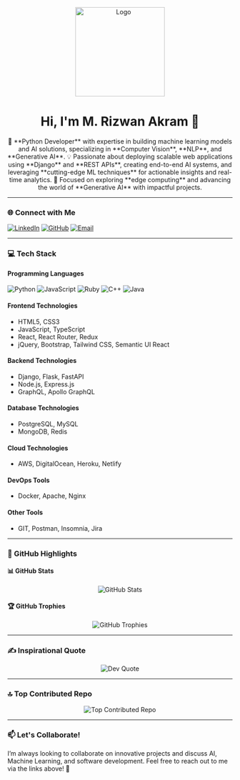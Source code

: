 <p align="center">
  <img src="https://media.giphy.com/media/CrFLL3CnRpw5ddlBMm/giphy.gif" alt="Logo" width="200" />
</p>

<h1 align="center">Hi, I'm M. Rizwan Akram 👋</h1>


<p align="center">
  🚀 **Python Developer** with expertise in building machine learning models and AI solutions, specializing in **Computer Vision**, **NLP**, and **Generative AI**.  
  💡 Passionate about deploying scalable web applications using **Django** and **REST APIs**, creating end-to-end AI systems, and leveraging **cutting-edge ML techniques** for actionable insights and real-time analytics.  
  🌟 Focused on exploring **edge computing** and advancing the world of **Generative AI** with impactful projects.  
</p>

---

### 🌐 Connect with Me
[![LinkedIn](https://img.shields.io/badge/LinkedIn-blue?style=flat-square&logo=linkedin&logoColor=white)](https://www.linkedin.com/in/your-linkedin-url)
[![GitHub](https://img.shields.io/badge/GitHub-black?style=flat-square&logo=github&logoColor=white)](https://github.com/your-github-username)
[![Email](https://img.shields.io/badge/Email-red?style=flat-square&logo=gmail&logoColor=white)](mailto:your-email@example.com)

---

### 💻 Tech Stack

#### **Programming Languages**
![Python](https://img.shields.io/badge/-Python-blue?style=flat-square&logo=python)
![JavaScript](https://img.shields.io/badge/-JavaScript-yellow?style=flat-square&logo=javascript)
![Ruby](https://img.shields.io/badge/-Ruby-red?style=flat-square&logo=ruby)
![C++](https://img.shields.io/badge/-C++-00599C?style=flat-square&logo=c%2B%2B)
![Java](https://img.shields.io/badge/-Java-orange?style=flat-square&logo=java)

#### **Frontend Technologies**
- HTML5, CSS3  
- JavaScript, TypeScript  
- React, React Router, Redux  
- jQuery, Bootstrap, Tailwind CSS, Semantic UI React  

#### **Backend Technologies**
- Django, Flask, FastAPI  
- Node.js, Express.js  
- GraphQL, Apollo GraphQL  

#### **Database Technologies**
- PostgreSQL, MySQL  
- MongoDB, Redis  

#### **Cloud Technologies**
- AWS, DigitalOcean, Heroku, Netlify  

#### **DevOps Tools**
- Docker, Apache, Nginx  

#### **Other Tools**
- GIT, Postman, Insomnia, Jira  

---

### 🌟 GitHub Highlights

#### 📊 GitHub Stats
<p align="center">
  <img src="https://github-readme-stats.vercel.app/api?username=rizwanakram&show_icons=true&theme=radical" alt="GitHub Stats" />
</p>


#### 🏆 GitHub Trophies
<p align="center">
  <img src="https://github-profile-trophy.vercel.app/?username=your-github-username&theme=monokai&column=7" alt="GitHub Trophies" />
</p>

---

### ✍️ Inspirational Quote

<p align="center">
  <img src="https://quotes-github-readme.vercel.app/api?type=horizontal&theme=radical" alt="Dev Quote" />
</p>

---

### 🔝 Top Contributed Repo

<p align="center">
  <img src="https://github-contributor-stats.vercel.app/api?username=your-github-username&limit=1&theme=radical" alt="Top Contributed Repo" />
</p>

---

### 📫 Let's Collaborate!

I’m always looking to collaborate on innovative projects and discuss AI, Machine Learning, and software development. Feel free to reach out to me via the links above! 🌟
